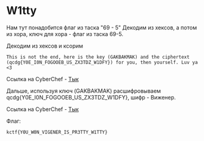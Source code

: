 # W1tty

Нам тут понадобится флаг из таска "69 - 5"
Декодим из хексов, а потом из хора, ключ для хора - флаг из таска 69-5.

Декодим из хексов и ксорим

```
This is not the end, here is the key (GAKBAKMAK) and the ciphertext (qcdg{Y0E_I0N_FOGOOEB_US_ZX3TDZ_W1DFY}) for you, then yourself. Luv ya <3
```

Ссылка на CyberChef - [Тык](https://gchq.github.io/CyberChef/#recipe=From_Hex('Auto')XOR(%7B'option':'Hex','string':'kctf%7Bb4s364_is_s0_34sy%7D'%7D,'Standard',false)&input=OWJkYzVmMzMxNGE2YzcxNjJlNWJiYjk0NDIyODUxZWZkMTU4MjQxOGVmZGM1MzMyNTFlZmRkNDU2MDQwYTdkMTE2MmI1MWI2OTQxZTA3NzU4NGY2NzcwYjc5OGVmZjFmNjA1NWExZDAxNjM0NWNhYTk0NTUyOTQ0YTdkMTQ0MzQ1MWI3YzAxNjY4NDVhY2QwNTEzYjZkZmZmMTY5MDkwNDgxZWI3MDBmNzM4MGZiNzMwMjZiOWFlNzY5MWE2Y2ZjZTA3MjFhNmI5ODg1NzIwNjZkYjI5ZDE2MjY1YmJkOTQ0ZjJmNDFlMzk0NDIyODUxYTE5NDRmMmY0MWJkYzc1MzJjNTJlMTk0N2EzNTQyZWZjZDU3NjAwOGZj)

Дальше, используя ключ (GAKBAKMAK) расшифровываем qcdg{Y0E_I0N_FOGOOEB_US_ZX3TDZ_W1DFY}, шифр - Виженер.

Ссылка на CyberChef - [Тык](https://gchq.github.io/CyberChef/#recipe=Vigen%C3%A8re_Decode('GAKBAKMAK')&input=cWNkZ3tZMEVfSTBOX0ZPR09PRUJfVVNfWlgzVERaX1cxREZZfQ)

Флаг:
```
kctf{Y0U_W0N_VIGENER_IS_PR3TTY_W1TTY}
```
